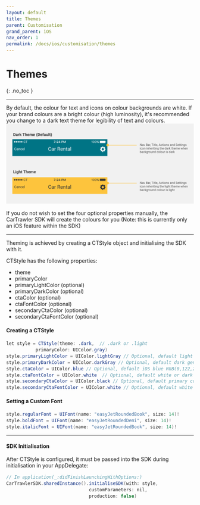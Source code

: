 ```yaml
---
layout: default
title: Themes
parent: Customisation
grand_parent: iOS
nav_order: 1
permalink: /docs/ios/customisation/themes
---
```


# Themes

{: .no_toc }

---

By default, the colour for text and icons on colour backgrounds are white. If your brand colours are a bright colour (high luminosity), it's recommended you change to a dark text theme for legibility of text and colours.
<picture>
  <source media="(max-width: 799px)" srcset="/uploads/theming-example.png">
  <source media="(min-width: 800px)" srcset="/uploads/theming-example.png">
  <img src="/uploads/theming-example.png">
</picture>

If you do not wish to set the four optional properties manually, the CarTrawler SDK will create the colours for you (Note: this is currently only an iOS feature within the SDK)

---

Theming is achieved by creating a CTStyle object and initialising the SDK with it.

CTStyle has the following properties:

* theme
* primaryColor
* primaryLightColor (optional)
* primaryDarkColor (optional)
* ctaColor (optional)
* ctaFontColor (optional)
* secondaryCtaColor (optional)
* secondaryCtaFontColor (optional)

#### Creating a CTStyle 
```java
let style = CTStyle(theme: .dark,  // .dark or .light
           primaryColor: UIColor.gray)
style.primaryLightColor = UIColor.lightGray // Optional, default light generated based on primary color
style.primaryDarkColor = UIColor.darkGray // Optional, default dark generated based on primary color
style.ctaColor = UIColor.blue // Optional, default iOS blue RGB(0,122,255)
style.ctaFontColor = UIColor.white  // Optional, default white or dark based on theme
style.secondaryCtaColor = UIColor.black // Optional, default primary color
style.secondaryCtaFontColor = UIColor.white // Optional, default white or dark based on theme
```
#### Setting a Custom Font
```java
style.regularFont = UIFont(name: "easyJetRoundedBook", size: 14)!
style.boldFont = UIFont(name: "easyJetRoundedDemi", size: 14)!
style.italicFont = UIFont(name: "easyJetRoundedBook", size: 14)!
```

---

#### SDK Initialisation
After CTStyle is configured, it must be passed into the SDK during initialisation in your AppDelegate:

```java
// In application(_:didFinishLaunchingWithOptions:)
CarTrawlerSDK.sharedInstance().initialiseSDK(with: style,
                               customParameters: nil,
                               production: false)
```
